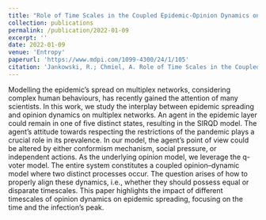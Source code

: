 ```yaml
---
title: "Role of Time Scales in the Coupled Epidemic-Opinion Dynamics on Multiplex Networks"
collection: publications
permalink: /publication/2022-01-09
excerpt: ''
date: 2022-01-09
venue: 'Entropy'
paperurl: 'https://www.mdpi.com/1099-4300/24/1/105'
citation: 'Jankowski, R.; Chmiel, A. Role of Time Scales in the Coupled Epidemic-Opinion Dynamics on Multiplex Networks. Entropy 2022, 24, 105. https://doi.org/10.3390/e24010105'
---
```


Modelling the epidemic’s spread on multiplex networks, considering complex human behaviours, has recently gained the attention of many scientists. In this work, we study the interplay between epidemic spreading and opinion dynamics on multiplex networks. An agent in the epidemic layer could remain in one of five distinct states, resulting in the SIRQD model. The agent’s attitude towards respecting the restrictions of the pandemic plays a crucial role in its prevalence. In our model, the agent’s point of view could be altered by either conformism mechanism, social pressure, or independent actions. As the underlying opinion model, we leverage the q-voter model. The entire system constitutes a coupled opinion–dynamic model where two distinct processes occur. The question arises of how to properly align these dynamics, i.e., whether they should possess equal or disparate timescales. This paper highlights the impact of different timescales of opinion dynamics on epidemic spreading, focusing on the time and the infection’s peak.